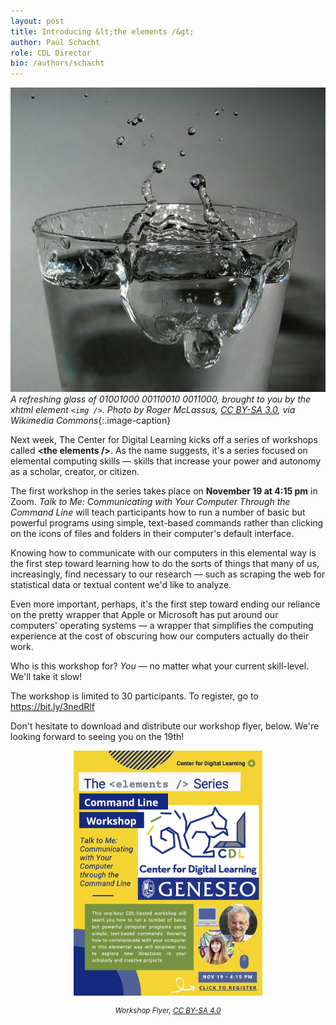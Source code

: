 ```yaml
---
layout: post
title: Introducing &lt;the elements /&gt;
author: Paul Schacht
role: CDL Director
bio: /authors/schacht
---
```


![Picture of a glass of water](/images/water.jpg)
*A refreshing glass of 01001000 00110010 0011000, brought to you by the xhtml element `<img />`. Photo by Roger McLassus, [CC BY-SA 3.0](https://creativecommons.org/licenses/by-sa/3.0/), via Wikimedia Commons*{:.image-caption}

Next week, The Center for Digital Learning kicks off a series of workshops called **&lt;the&nbsp;elements&nbsp;/&gt;**. As the name suggests, it's a series focused on elemental computing skills — skills that increase your power and autonomy as a scholar, creator, or citizen.

The first workshop in the series takes place on **November 19 at 4:15 pm** in Zoom. *Talk to Me: Communicating with Your Computer Through the Command Line* will teach participants how to run a number of basic but powerful programs using simple, text-based commands rather than clicking on the icons of files and folders in their computer's default interface. 

Knowing how to communicate with our computers in this elemental way is the first step toward learning how to do the sorts of things that many of us, increasingly, find necessary to our research &mdash; such as scraping the web for statistical data or textual content we'd like to analyze.

Even more important, perhaps, it's the first step toward ending our reliance on the pretty wrapper that Apple or Microsoft has put around our computers' operating systems — a wrapper that simplifies the computing experience at the cost of obscuring how our computers actually do their work.

Who is this workshop for? *You* — no matter what your current skill-level. We'll take it slow!

The workshop is limited to 30 participants. To register, go to <https://bit.ly/3nedRlf>

Don't hesitate to download and distribute our workshop flyer, below. We're looking forward to seeing you on the 19th!

<a href="https://drive.google.com/file/d/1UDyKQeVnbiG7m4ygP1lNkrpqa_TIssTU/view?usp=sharing"><img src="/images/CDL_CL_Workshop_Flyer.jpg" alt="Workshop Flyer" style="display:block;margin-left:auto;margin-right:auto;width:60%" /></a>
<p style="text-align:center;"><em><small>Workshop Flyer, <a href="https://creativecommons.org/licenses/by-sa/4.0/">CC BY-SA 4.0</a></small></em></p>